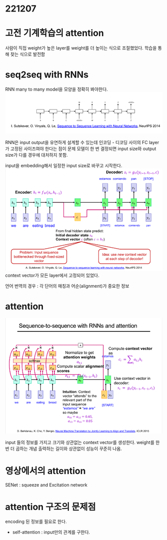 # 221207
# 고전 기계학습의 attention
사람이 직접 weight가 높은 layer를 weight를 더 높이는 식으로 조절했었다. 
학습을 통해 찾는 식으로 발전함


# seq2seq with RNNs
RNN many to many model을 모양을 정확히 봐야한다. 
![img_5.png](img_5.png)

RNN은 input output을 유연하게 설계할 수 있는데 인코딩 - 디코딩 사이의 FC layer가 고정된 사이즈여야 한다는 점이 문제
모델이 한 번 결정되면 input size와 output size가 다를 경우에 대처하지 못함.

input을 embedding해서 일정한 input size로 바꾸고 시작한다.
![img_6.png](img_6.png)
context vector가 모든 layer에서 고정되어 있었다.

언어 번역의 경우 : 
각 단어의 매칭과 어순(alignment)가 중요한 정보

# attention
![img_7.png](img_7.png)

input 들의 정보를 가지고 크기와 상관없는 context vector를 생성한다.
weight를 한 번 더 곱하는 개념
출력하는 길이와 상관없이 성능이 꾸준히 나옴.

# 영상에서의 attention
SENet : squeeze and Excitation network

# attention 구조의 문제점
encoding 된 정보를 필요로 한다.

- self-attention : input만의 관계를 구한다.